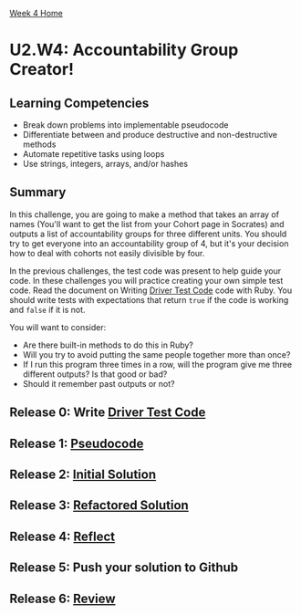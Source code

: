 [Week 4 Home](./)

# U2.W4: Accountability Group Creator!

## Learning Competencies
- Break down problems into implementable pseudocode
- Differentiate between and produce destructive and non-destructive methods
- Automate repetitive tasks using loops
- Use strings, integers, arrays, and/or hashes

## Summary

In this challenge, you are going to make a method that takes an array of names (You'll want to get the list from your Cohort page in Socrates) and outputs a list of accountability groups for three different units. You should try to get everyone into an accountability group of 4, but it's your decision how to deal with cohorts not easily divisible by four.

In the previous challenges, the test code was present to help guide your code. In these challenges you will practice creating your own simple test code. Read the document on Writing [Driver Test Code](https://github.com/Devbootcamp/phase-0-handbook/blob/master/coding-references/driver-code.md) code with Ruby. You should write tests with expectations that return `true` if the code is working and `false` if it is not.

You will want to consider:
- Are there built-in methods to do this in Ruby?
- Will you try to avoid putting the same people together more than once?
- If I run this program three times in a row, will the program give me three different outputs? Is that good or bad?
- Should it remember past outputs or not?


## Release 0: Write [Driver Test Code](https://github.com/Devbootcamp/phase-0-handbook/blob/master/coding-references/driver-code.md)
## Release 1: [Pseudocode](https://github.com/Devbootcamp/phase-0-handbook/blob/master/coding-references/pseudocode.md)
## Release 2: [Initial Solution](https://github.com/Devbootcamp/phase-0-handbook/blob/master/coding-references/initial-solution.md)
## Release 3: [Refactored Solution](https://github.com/Devbootcamp/phase-0-handbook/blob/master/coding-references/refactoring.md)
## Release 4: [Reflect](https://github.com/Devbootcamp/phase-0-handbook/blob/master/coding-references/reflection-guidelines.md)
## Release 5: Push your solution to Github
## Release 6: [Review](https://github.com/Devbootcamp/phase-0-handbook/blob/master/coding-references/review.md)

